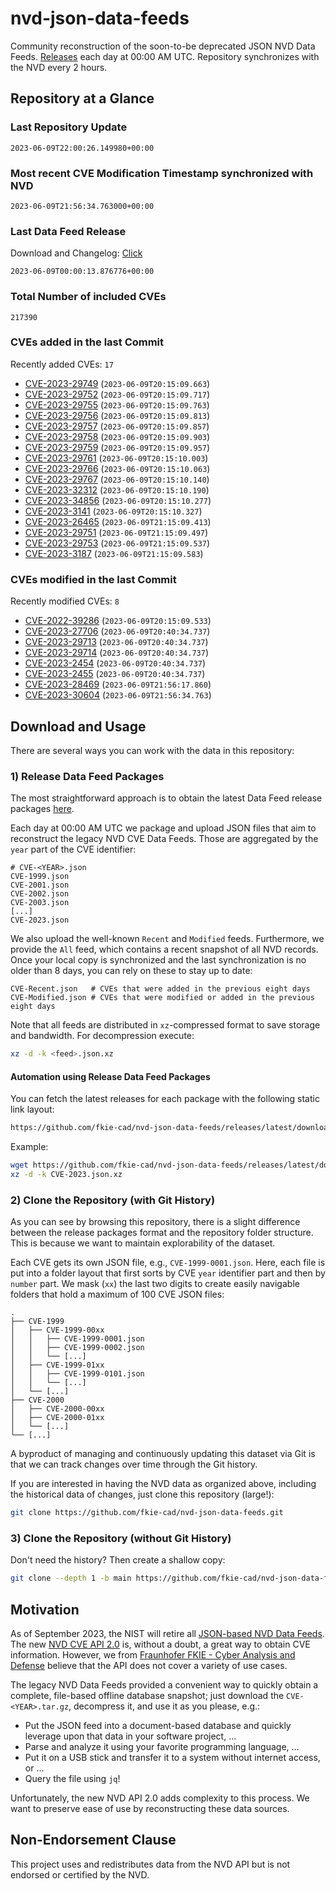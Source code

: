 # nvd-json-data-feeds

Community reconstruction of the soon-to-be deprecated JSON NVD Data Feeds. 
[Releases](https://github.com/fkie-cad/nvd-json-data-feeds/releases/latest) each day at 00:00 AM UTC.
Repository synchronizes with the NVD every 2 hours.

## Repository at a Glance

### Last Repository Update

```plain
2023-06-09T22:00:26.149980+00:00
```

### Most recent CVE Modification Timestamp synchronized with NVD

```plain
2023-06-09T21:56:34.763000+00:00
```

### Last Data Feed Release

Download and Changelog: [Click](https://github.com/fkie-cad/nvd-json-data-feeds/releases/latest)

```plain
2023-06-09T00:00:13.876776+00:00
```

### Total Number of included CVEs

```plain
217390
```

### CVEs added in the last Commit

Recently added CVEs: `17`

* [CVE-2023-29749](CVE-2023/CVE-2023-297xx/CVE-2023-29749.json) (`2023-06-09T20:15:09.663`)
* [CVE-2023-29752](CVE-2023/CVE-2023-297xx/CVE-2023-29752.json) (`2023-06-09T20:15:09.717`)
* [CVE-2023-29755](CVE-2023/CVE-2023-297xx/CVE-2023-29755.json) (`2023-06-09T20:15:09.763`)
* [CVE-2023-29756](CVE-2023/CVE-2023-297xx/CVE-2023-29756.json) (`2023-06-09T20:15:09.813`)
* [CVE-2023-29757](CVE-2023/CVE-2023-297xx/CVE-2023-29757.json) (`2023-06-09T20:15:09.857`)
* [CVE-2023-29758](CVE-2023/CVE-2023-297xx/CVE-2023-29758.json) (`2023-06-09T20:15:09.903`)
* [CVE-2023-29759](CVE-2023/CVE-2023-297xx/CVE-2023-29759.json) (`2023-06-09T20:15:09.957`)
* [CVE-2023-29761](CVE-2023/CVE-2023-297xx/CVE-2023-29761.json) (`2023-06-09T20:15:10.003`)
* [CVE-2023-29766](CVE-2023/CVE-2023-297xx/CVE-2023-29766.json) (`2023-06-09T20:15:10.063`)
* [CVE-2023-29767](CVE-2023/CVE-2023-297xx/CVE-2023-29767.json) (`2023-06-09T20:15:10.140`)
* [CVE-2023-32312](CVE-2023/CVE-2023-323xx/CVE-2023-32312.json) (`2023-06-09T20:15:10.190`)
* [CVE-2023-34856](CVE-2023/CVE-2023-348xx/CVE-2023-34856.json) (`2023-06-09T20:15:10.277`)
* [CVE-2023-3141](CVE-2023/CVE-2023-31xx/CVE-2023-3141.json) (`2023-06-09T20:15:10.327`)
* [CVE-2023-26465](CVE-2023/CVE-2023-264xx/CVE-2023-26465.json) (`2023-06-09T21:15:09.413`)
* [CVE-2023-29751](CVE-2023/CVE-2023-297xx/CVE-2023-29751.json) (`2023-06-09T21:15:09.497`)
* [CVE-2023-29753](CVE-2023/CVE-2023-297xx/CVE-2023-29753.json) (`2023-06-09T21:15:09.537`)
* [CVE-2023-3187](CVE-2023/CVE-2023-31xx/CVE-2023-3187.json) (`2023-06-09T21:15:09.583`)


### CVEs modified in the last Commit

Recently modified CVEs: `8`

* [CVE-2022-39286](CVE-2022/CVE-2022-392xx/CVE-2022-39286.json) (`2023-06-09T20:15:09.533`)
* [CVE-2023-27706](CVE-2023/CVE-2023-277xx/CVE-2023-27706.json) (`2023-06-09T20:40:34.737`)
* [CVE-2023-29713](CVE-2023/CVE-2023-297xx/CVE-2023-29713.json) (`2023-06-09T20:40:34.737`)
* [CVE-2023-29714](CVE-2023/CVE-2023-297xx/CVE-2023-29714.json) (`2023-06-09T20:40:34.737`)
* [CVE-2023-2454](CVE-2023/CVE-2023-24xx/CVE-2023-2454.json) (`2023-06-09T20:40:34.737`)
* [CVE-2023-2455](CVE-2023/CVE-2023-24xx/CVE-2023-2455.json) (`2023-06-09T20:40:34.737`)
* [CVE-2023-28469](CVE-2023/CVE-2023-284xx/CVE-2023-28469.json) (`2023-06-09T21:56:17.860`)
* [CVE-2023-30604](CVE-2023/CVE-2023-306xx/CVE-2023-30604.json) (`2023-06-09T21:56:34.763`)


## Download and Usage

There are several ways you can work with the data in this repository:

### 1) Release Data Feed Packages

The most straightforward approach is to obtain the latest Data Feed release packages [here](https://github.com/fkie-cad/nvd-json-data-feeds/releases/latest).

Each day at 00:00 AM UTC we package and upload JSON files that aim to reconstruct the legacy NVD CVE Data Feeds.
Those are aggregated by the `year` part of the CVE identifier:

```
# CVE-<YEAR>.json
CVE-1999.json
CVE-2001.json
CVE-2002.json
CVE-2003.json
[...]
CVE-2023.json
```

We also upload the well-known `Recent` and `Modified` feeds.
Furthermore, we provide the `All` feed, which contains a recent snapshot of all NVD records.
Once your local copy is synchronized and the last synchronization is no older than 8 days, you can rely on these to stay up to date:

```plain
CVE-Recent.json   # CVEs that were added in the previous eight days
CVE-Modified.json # CVEs that were modified or added in the previous eight days
```

Note that all feeds are distributed in `xz`-compressed format to save storage and bandwidth.
For decompression execute:

```sh
xz -d -k <feed>.json.xz
```


#### Automation using Release Data Feed Packages

You can fetch the latest releases for each package with the following static link layout:

```sh
https://github.com/fkie-cad/nvd-json-data-feeds/releases/latest/download/CVE-<YEAR>.json.xz
```

Example:

```sh
wget https://github.com/fkie-cad/nvd-json-data-feeds/releases/latest/download/CVE-2023.json.xz
xz -d -k CVE-2023.json.xz
```

### 2) Clone the Repository (with Git History)

As you can see by browsing this repository, there is a slight difference between the release packages format and the repository folder structure.
This is because we want to maintain explorability of the dataset.

Each CVE gets its own JSON file, e.g., `CVE-1999-0001.json`.
Here, each file is put into a folder layout that first sorts by CVE `year` identifier part and then by `number` part.
We mask (`xx`) the last two digits to create easily navigable folders that hold a maximum of 100 CVE JSON files:

```plain
.
├── CVE-1999
│   ├── CVE-1999-00xx
│   │   ├── CVE-1999-0001.json
│   │   ├── CVE-1999-0002.json
│   │   └── [...]
│   ├── CVE-1999-01xx
│   │   ├── CVE-1999-0101.json
│   │   └── [...]
│   └── [...]
├── CVE-2000
│   ├── CVE-2000-00xx
│   ├── CVE-2000-01xx
│   └── [...]
└── [...]
```

A byproduct of managing and continuously updating this dataset via Git is that we can track changes over time through the Git history.

If you are interested in having the NVD data as organized above, including the historical data of changes, just clone this repository (large!):

```sh
git clone https://github.com/fkie-cad/nvd-json-data-feeds.git
```

### 3) Clone the Repository (without Git History)

Don't need the history? Then create a shallow copy:

```sh
git clone --depth 1 -b main https://github.com/fkie-cad/nvd-json-data-feeds.git
```

## Motivation

As of September 2023, the NIST will retire all [JSON-based NVD Data Feeds](https://nvd.nist.gov/vuln/data-feeds#divRetirementBanner-1).
The new [NVD CVE API 2.0](https://nvd.nist.gov/developers/vulnerabilities) is, without a doubt, a great way to obtain CVE information.
However, we from [Fraunhofer FKIE - Cyber Analysis and Defense](https://www.fkie.fraunhofer.de/en/departments/cad.html) believe that the API does not cover a variety of use cases.

The legacy NVD Data Feeds provided a convenient way to quickly obtain a complete, file-based offline database snapshot; just download the `CVE-<YEAR>.tar.gz`, decompress it, and use it as you please, e.g.:

* Put the JSON feed into a document-based database and quickly leverage upon that data in your software project, ...
* Parse and analyze it using your favorite programming language, ...
* Put it on a USB stick and transfer it to a system without internet access, or ...
* Query the file using `jq`!

Unfortunately, the new NVD API 2.0 adds complexity to this process.
We want to preserve ease of use by reconstructing these data sources.

## Non-Endorsement Clause

This project uses and redistributes data from the NVD API but is not endorsed or certified by the NVD.